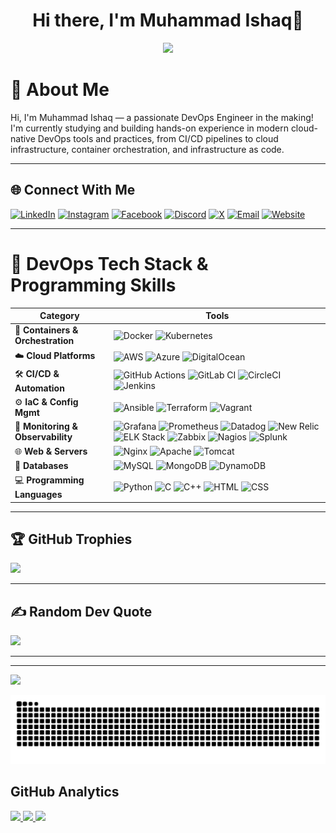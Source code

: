 


<!--**muhammadiishaq/muhammadiishaq** is a ✨ _special_ ✨ repository because its `README.md` (this file) appears on your GitHub profile.

Here are some ideas to get you started:

- 🔭 I’m currently working on ...
- 🌱 I’m currently learning ...
- 👯 I’m looking to collaborate on ...
- 🤔 I’m looking for help with ...
- 💬 Ask me about ...
- 📫 How to reach me: ...
- 😄 Pronouns: ...
- ⚡ Fun fact: ...
-->
 <body>
  <div align="center">
    <h1> Hi there, I'm Muhammad Ishaq👋<a href="#d"></h1>
  </div>

  <p align="center">
  <a href="https://github.com/muhammadiishaq">
    <img src="https://readme-typing-svg.herokuapp.com?font=JetBrains+Mono&size=24&pause=500&color=d4ad00&center=true&vCenter=true&width=600&lines=DevOps+Engineer;Cloud+Computing+Specialist;Linux+Administrator;CI%2FCD+Automation+Expert;IaC+%7C+Terraform+%7C+Ansible;Monitoring+with+Grafana+%26+Prometheus;Cyber+Security+Enthusiast;Python+%7C+C%2B%2B+%7C+Bash+%7C+HTML+%7C+CSS">
  </a>
</p>


	
# 💫 About Me
Hi, I'm Muhammad Ishaq — a passionate DevOps Engineer in the making! I'm currently studying and building hands-on experience in modern cloud-native DevOps tools and practices, from CI/CD pipelines to cloud infrastructure, container orchestration, and infrastructure as code.

---

## 🌐 Connect With Me
[![LinkedIn](https://img.shields.io/badge/LinkedIn-%230077B5.svg?logo=linkedin&logoColor=white)](https://www.linkedin.com/in/muhammad-ishaq-069089291/) 
[![Instagram](https://img.shields.io/badge/Instagram-%23E4405F.svg?logo=Instagram&logoColor=white)](https://www.instagram.com/muhammadishaq5896/?hl=en) 
[![Facebook](https://img.shields.io/badge/Facebook-%231877F2.svg?logo=Facebook&logoColor=white)](https://www.facebook.com/profile.php?id=100087375879489) 
[![Discord](https://img.shields.io/badge/Discord-%237289DA.svg?logo=discord&logoColor=white)](https://discord.gg/824622549182185493) 
[![X](https://img.shields.io/badge/X-black.svg?logo=X&logoColor=white)](https://x.com/Muhammad75551) 
[![Email](https://img.shields.io/badge/Email-D14836?logo=gmail&logoColor=white)](mailto:muhammadishaqpak801@gmail.com) 
[![Website](https://img.shields.io/badge/Website-0285FF?style=flat&logo=google-chrome&logoColor=white)](https://ishaq-my-portfolio.netlify.app/)


---
# 💼 DevOps Tech Stack & Programming Skills

| **Category** | **Tools** |
|--------------|-----------|
| 🐳 **Containers & Orchestration** | ![Docker](https://img.shields.io/badge/-Docker-2496ED?logo=docker&logoColor=white&style=flat-square) ![Kubernetes](https://img.shields.io/badge/-Kubernetes-326CE5?logo=kubernetes&logoColor=white&style=flat-square) |
| ☁️ **Cloud Platforms** | ![AWS](https://img.shields.io/badge/-AWS-FF9900?logo=amazonaws&logoColor=white&style=flat-square) ![Azure](https://img.shields.io/badge/-Azure-0078D4?logo=microsoft-azure&logoColor=white&style=flat-square) ![DigitalOcean](https://img.shields.io/badge/-DigitalOcean-0080FF?logo=digitalocean&logoColor=white&style=flat-square) |
| 🛠️ **CI/CD & Automation** | ![GitHub Actions](https://img.shields.io/badge/-GitHub_Actions-2088FF?logo=github-actions&logoColor=white&style=flat-square) ![GitLab CI](https://img.shields.io/badge/-GitLab_CI-FC6D26?logo=gitlab&logoColor=white&style=flat-square) ![CircleCI](https://img.shields.io/badge/-CircleCI-343434?logo=circleci&logoColor=white&style=flat-square) ![Jenkins](https://img.shields.io/badge/-Jenkins-D24939?logo=jenkins&logoColor=white&style=flat-square) |
| ⚙️ **IaC & Config Mgmt** | ![Ansible](https://img.shields.io/badge/-Ansible-EE0000?logo=ansible&logoColor=white&style=flat-square) ![Terraform](https://img.shields.io/badge/-Terraform-623CE4?logo=terraform&logoColor=white&style=flat-square) ![Vagrant](https://img.shields.io/badge/-Vagrant-1563FF?logo=vagrant&logoColor=white&style=flat-square) |
| 🧠 **Monitoring & Observability** | ![Grafana](https://img.shields.io/badge/-Grafana-F46800?logo=grafana&logoColor=white&style=flat-square) ![Prometheus](https://img.shields.io/badge/-Prometheus-E6522C?logo=prometheus&logoColor=white&style=flat-square) ![Datadog](https://img.shields.io/badge/-Datadog-632CA6?logo=datadog&logoColor=white&style=flat-square) ![New Relic](https://img.shields.io/badge/-New%20Relic-008C99?logo=newrelic&logoColor=white&style=flat-square) ![ELK Stack](https://img.shields.io/badge/-ELK%20Stack-005571?logo=elasticstack&logoColor=white&style=flat-square) ![Zabbix](https://img.shields.io/badge/-Zabbix-C60F2F?logo=zabbix&logoColor=white&style=flat-square) ![Nagios](https://img.shields.io/badge/-Nagios-222222?logo=nagios&logoColor=white&style=flat-square) ![Splunk](https://img.shields.io/badge/-Splunk-000000?logo=splunk&logoColor=white&style=flat-square) |
| 🌐 **Web & Servers** | ![Nginx](https://img.shields.io/badge/-Nginx-009639?logo=nginx&logoColor=white&style=flat-square) ![Apache](https://img.shields.io/badge/-Apache-D42029?logo=apache&logoColor=white&style=flat-square) ![Tomcat](https://img.shields.io/badge/-Tomcat-F8DC75?logo=apache-tomcat&logoColor=black&style=flat-square) |
| 💽 **Databases** | ![MySQL](https://img.shields.io/badge/-MySQL-4479A1?logo=mysql&logoColor=white&style=flat-square) ![MongoDB](https://img.shields.io/badge/-MongoDB-47A248?logo=mongodb&logoColor=white&style=flat-square) ![DynamoDB](https://img.shields.io/badge/-DynamoDB-4053D6?logo=amazondynamodb&logoColor=white&style=flat-square) |
| 💻 **Programming Languages** | ![Python](https://img.shields.io/badge/-Python-3776AB?logo=python&logoColor=white&style=flat-square) ![C](https://img.shields.io/badge/-C-A8B9CC?logo=c&logoColor=black&style=flat-square) ![C++](https://img.shields.io/badge/-C++-00599C?logo=c%2b%2b&logoColor=white&style=flat-square) ![HTML](https://img.shields.io/badge/-HTML5-E34F26?logo=html5&logoColor=white&style=flat-square) ![CSS](https://img.shields.io/badge/-CSS3-1572B6?logo=css3&logoColor=white&style=flat-square) |

---

## 🏆 GitHub Trophies
![](https://github-profile-trophy.vercel.app/?username=muhammadiishaq&theme=radical&no-frame=false&margin-w=4)

---

## ✍️ Random Dev Quote
![](https://quotes-github-readme.vercel.app/api?type=horizontal&theme=radical)

---

<!--## 🔝 Top Contributed Repo
![](https://github-contributor-stats.vercel.app/api?username=muhammadiishaq&limit=5&theme=dark&combine_all_yearly_contributions=true)
-->
---

[![](https://visitcount.itsvg.in/api?id=muhammadiishaq&icon=0&color=0)](https://visitcount.itsvg.in)

<picture>
  <source media="(prefers-color-scheme: dark)" srcset="https://raw.githubusercontent.com/muhammadiishaq/muhammadiishaq/output/github-snake-dark.svg" />
  <source media="(prefers-color-scheme: light)" srcset="https://raw.githubusercontent.com/muhammadiishaq/muhammadiishaq/output/github-snake.svg" />
  <img alt="github-snake" src="https://raw.githubusercontent.com/muhammadiishaq/muhammadiishaq/output/github-snake.svg" />
</picture>



 <h2>GitHub Analytics
 </h2>



 <a href="https://github.com/smuhabdullah">
  <img height="180em" src="https://github-readme-stats.vercel.app/api?username=muhammadiishaq&show_icons=true&theme=algolia&include_all_commits=true&count_private=true"/> 
  <img height="180em" src="https://github-readme-stats-eight-theta.vercel.app/api/top-langs/?username=muhammadiishaq&layout=compact&langs_count=8&theme=algolia"/>
</a>
  <img width="70%" src="https://github-readme-streak-stats.herokuapp.com/?user=muhammadiishaq&show_icons=true&locale=en&layout=demo&theme=algolia" /> 


<!-- <p align="center">
  <img width="400px" src="https://github-readme-stats.vercel.app/api?username=muhammadiishaq&count_private=true&show_icons=true&theme=material-palenight&hide_border=true&bg_color=1F222E" />
  <img width="400px" src="https://github-readme-streak-stats.herokuapp.com?user=muhammadiishaq&theme=material-palenight&hide_border=true&fire=C77800&ring=7C2AE8&background=1F222E" />
</p> -->


